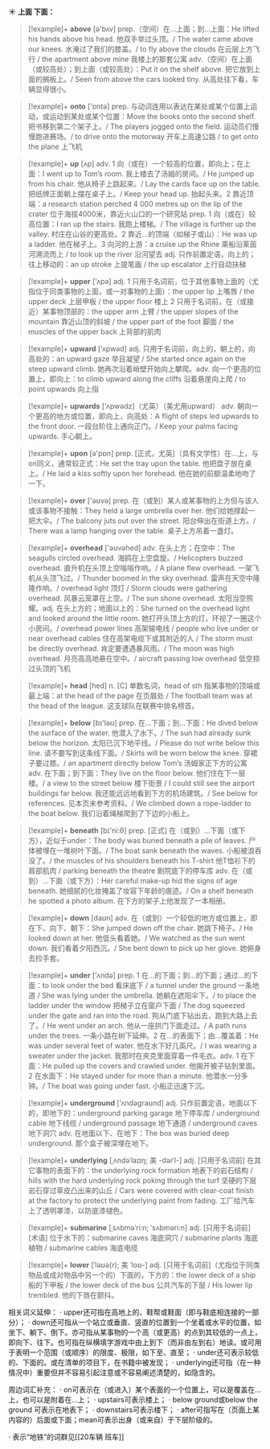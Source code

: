 ☀ <span class="category">**上面 下面：**</span>
>[!example]+ <span class="vocabulary">**above**</span> [ə'bʌv] 
> <span class="definition">prep.（空间）在…上面；到…上面：</span>He lifted his hands above his head. 他双手举过头顶。/ The water came above our knees. 水淹过了我们的膝盖。/ to fly above the clouds 在云层上方飞行 / the apartment above mine 我楼上的那套公寓 <span class="definition">adv.（空间）在上面（或较高处）；到上面（或较高处）：</span>Put it on the shelf above. 把它放到上面的搁板上。/ Seen from above the cars looked tiny. 从高处往下看，车辆显得很小。

>[!example]+ <span class="vocabulary">**onto**</span> ['ɒntə] 
> <span class="definition">prep. 与动词连用以表达在某处或某个位置上运动，或运动到某处或某个位置：</span>Move the books onto the second shelf. 把书移到第二个架子上。/ The players jogged onto the field. 运动员们慢慢跑进赛场。/ to drive onto the motorway 开车上高速公路 / to get onto the plane 上飞机

>[!example]+ <span class="vocabulary">**up**</span> [ʌp] 
> <span class="definition">adv. 1 向（或在）一个较高的位置，即向上；在上面：</span>I went up to Tom’s room. 我上楼去了汤姆的房间。/ He jumped up from his chair. 他从椅子上跳起来。/ Lay the cards face up on the table. 把纸牌正面朝上摆在桌子上。/ Keep your head up. 抬起头来。<span class="definition">2 靠近顶端：</span>a research station perched 4 000 metres up on the lip of the crater 位于海拔4000米，靠近火山口的一个研究站 <span class="definition">prep. 1 向（或在）较高位置：</span>I ran up the stairs. 我跑上楼梯。/ The village is further up the valley. 村庄在山谷的更高处。<span class="definition">2 靠近…的顶端（如梯子或山）：</span>He was up a ladder. 他在梯子上。<span class="definition">3 向河的上游：</span>a cruise up the Rhine 乘船沿莱茵河溯流而上 / to look up the river 沿河望去 <span class="definition">adj. 只作前置定语，向上的；往上移动的：</span>an up stroke 上提笔画 / the up escalator 上行自动扶梯

>[!example]+ <span class="vocabulary">**upper**</span> ['ʌpə] 
> <span class="definition">adj. 1 只用于名词前，位于其他事物上面的（尤指位于同类事物的上面，或一对事物的上面）：</span>the upper lip 上嘴唇 / the upper deck 上层甲板 / the upper floor 楼上 <span class="definition">2 只用于名词前，在（或接近）某事物顶部的：</span>the upper arm 上臂 / the upper slopes of the mountain 靠近山顶的斜坡 / the upper part of the foot 脚面 / the muscles of the upper back 上背部的肌肉

>[!example]+ <span class="vocabulary">**upward**</span> ['ʌpwəd] 
> <span class="definition">adj. 只用于名词前，向上的，朝上的，向高处的：</span>an upward gaze 举目凝望 / She started once again on the steep upward climb. 她再次沿着峭壁开始向上攀爬。<span class="definition">adv. 向一个更高的位置上，即向上：</span>to climb upward along the cliffs 沿着悬崖向上爬 / to point upwards 向上指

>[!example]+ <span class="vocabulary">**upwards**</span> ['ʌpwədz]（尤英）（美尤用upward）
> <span class="definition">adv. 朝向一个更高的地方或位置，即向上，向高处：</span>A flight of steps led upwards to the front door. 一段台阶往上通向正门。/ Keep your palms facing upwards. 手心朝上。

>[!example]+ <span class="vocabulary">**upon**</span> [ə'pɒn] 
> <span class="definition">prep. [正式，尤英]（具有文学性）在…上，与on同义，通常较正式：</span>He set the tray upon the table. 他把盘子放在桌上。/ He laid a kiss softly upon her forehead. 他在她的前额温柔地吻了一下。

>[!example]+ <span class="vocabulary">**over**</span> ['əʊvə] 
> <span class="definition">prep. 在（或到）某人或某事物的上方但与该人或该事物不接触：</span>They held a large umbrella over her. 他们给她撑起一把大伞。/ The balcony juts out over the street. 阳台伸出在街道上方。/ There was a lamp hanging over the table. 桌子上方吊着一盏灯。

>[!example]+ <span class="vocabulary">**overhead**</span> ['əʊvəhed] 
> <span class="definition">adv. 在头上方；在空中：</span>The seagulls circled overhead. 海鸥在上空盘旋。/ Helicopters buzzed overhead. 直升机在头顶上空嗡嗡作响。/ A plane flew overhead. 一架飞机从头顶飞过。/ Thunder boomed in the sky overhead. 雷声在天空中隆隆作响。/ overhead light 顶灯 / Storm clouds were gathering overhead. 风暴云笼罩在上空。/ The sun shone overhead. 太阳当空照耀。<span class="definition">adj. 在头上方的；地面以上的：</span>She turned on the overhead light and looked around the little room. 她打开头顶上方的灯，环视了一圈这个小房间。/ overhead power lines 高架输电线 / people who live under or near overhead cables 住在高架电缆下或其附近的人 / The storm must be directly overhead. 肯定要遭遇暴风雨。/ The moon was high overhead. 月亮高高地悬在空中。/ aircraft passing low overhead 低空掠过头顶的飞机

>[!example]+ <span class="vocabulary">**head**</span> [hed] 
> <span class="definition">n. [C] 单数名词，head of sth 指某事物的顶端或最上端：</span>at the head of the page 在页眉处 / The football team was at the head of the league. 这支球队在联赛中排名榜首。

>[!example]+ <span class="vocabulary">**below**</span> [bɪ'ləʊ] 
> <span class="definition">prep. 在…下面；到…下面：</span>He dived below the surface of the water. 他潜入了水下。/ The sun had already sunk below the horizon. 太阳已沉下地平线。/ Please do not write below this line. 请不要写到这条线下面。/ Skirts will be worn below the knee. 穿裙子要过膝。/ an apartment directly below Tom’s 汤姆家正下方的公寓 <span class="definition">adv. 在下面；到下面：</span>They live on the floor below. 他们住在下一层楼。/ a view to the street below 楼下街景 / I could still see the airport buildings far below. 我还能远远地看到下方的机场建筑。/ See below for references. 见本页末参考资料。/ We climbed down a rope-ladder to the boat below. 我们沿着绳梯爬到了下边的小船上。

>[!example]+ <span class="vocabulary">**beneath**</span> [bɪ'ni:θ] 
> <span class="definition">prep. [正式] 在（或到）…下面（或下方），近似于under：</span>The body was buried beneath a pile of leaves. 尸体被埋在一堆树叶下面。/ The boat sank beneath the waves. 小船被浪吞没了。/ the muscles of his shoulders beneath his T-shirt 他T恤衫下的肩部肌肉 / parking beneath the theatre 剧院底下的停车库 <span class="definition">adv. 在（或到）…下面（或下方）：</span>Her careful make-up hid the signs of age beneath. 她细腻的化妆掩盖了妆容下年龄的痕迹。/ On a shelf beneath he spotted a photo album. 在下方的架子上他发现了一本相册。

>[!example]+ <span class="vocabulary">**down**</span> [daʊn] 
> <span class="definition">adv. 在（或到）一个较低的地方或位置上，即在下、向下、朝下：</span>She jumped down off the chair. 她跳下椅子。/ He looked down at her. 他低头看着她。/ We watched as the sun went down. 我们看着夕阳西沉。/ She bent down to pick up her glove. 她俯身去捡手套。

>[!example]+ <span class="vocabulary">**under**</span> ['ʌndə] 
> <span class="definition">prep. 1 在…的下面；到…的下面；通过…的下面：</span>to look under the bed 看床底下 / a tunnel under the ground 一条地道 / She was lying under the umbrella. 她躺在遮阳伞下。/ to place the ladder under the window 把梯子立在窗户下面 / The dog squeezed under the gate and ran into the road. 狗从门底下钻出去，跑到大路上去了。/ He went under an arch. 他从一座拱门下面走过。/ A path runs under the trees. 一条小路在树下延伸。<span class="definition">2 在…的表面下；由…覆盖着：</span>He was under several feet of water. 他在水下好几英尺。/ I was wearing a sweater under the jacket. 我那时在夹克里面穿着一件毛衣。<span class="definition">adv. 1 在下面：</span>He pulled up the covers and crawled under. 他揭开被子钻到里面。<span class="definition">2 在水面下：</span>He stayed under for more than a minute. 他潜水一分多钟。/ The boat was going under fast. 小船正迅速下沉。

>[!example]+ <span class="vocabulary">**underground**</span> ['ʌndəɡraʊnd] 
> <span class="definition">adj. 只作前置定语，地面以下的，即地下的：</span>underground parking garage 地下停车库 / underground cable 地下线缆 / underground passage 地下通道 / underground caves 地下洞穴 <span class="definition">adv. 在地面以下、在地下：</span>The box was buried deep underground. 那个盒子被深埋在地下。
           
>[!example]+ <span class="vocabulary">**underlying**</span> [ˌʌndəˈlaɪɪŋ; 美 -dərˈl-]
> <span class="definition">adj. [只用于名词前] 在其它事物的表面下的：</span>the underlying rock formation 地表下的岩石结构 / hills with the hard underlying rock poking through the turf 坚硬的下层岩石穿过草皮凸出来的山丘 / Cars were covered with clear-coat finish at the factory to protect the underlying paint from fading. 工厂给汽车上了透明罩漆，以防底漆褪色。
           
>[!example]+ <span class="vocabulary">**submarine**</span> [ˌsʌbməˈri:n; ˈsʌbməri:n]
> <span class="definition">adj. [只用于名词前] [术语] 位于水下的：</span>submarine caves 海底洞穴 / submarine plants 海底植物 / submarine cables 海底电缆

>[!example]+ <span class="vocabulary">**lower**</span> [ˈləʊə(r); 美 ˈloʊ-]
> <span class="definition">adj. [只用于名词前]（尤指位于同类物品或成对物品中另一个的）下面的，下方的：</span>the lower deck of a ship 船的下甲板 / the lower deck of the bus 公共汽车的下层 / His lower lip trembled. 他的下唇在颤抖。

相关词义延伸：
· upper还可指在高地上的、鞋帮或鞋面（即与鞋底相连接的一部分）；
· down还可指从一个站立或垂直、竖直的位置到一个坐着或水平的位置，如坐下、躺下、倒下。亦可指从某事物的一个高（或更高）的点到其较低的一点上，即向下、往下。也可指在纵横填字游戏中由上到下（而非由左到右）地读。或可用于表明一个范围（或顺序）的限度、极限，如下至、直至；
· under还可表示较低的、下面的。或在清单的项目下，在书籍中被发现；
· underlying还可指（在一种情况中）重要但并不容易引起注意或不容易阐述清楚的，如隐含的。

周边词汇补充：
· on可表示在（或进入）某个表面的一个位置上，可以是覆盖在…上，也可以是附着在…上；
· upstairs可表示楼上；
· below ground或below the ground 可表示在地表下；
· downstairs可表示楼下；
· after可指写在（页面上某内容的）后面或下面；mean可表示出身（或来自）于下层阶级的。

· 表示“地铁”的词群见[[20车辆 班车]]
